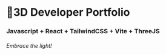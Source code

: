 # 🚀3D Developer Portfolio

### Javascript + React + TailwindCSS + Vite + ThreeJS
###### Embrace the light!
